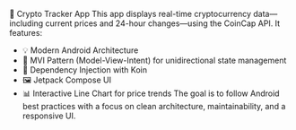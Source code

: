 














📱 Crypto Tracker App 
This app displays real-time cryptocurrency data—including current prices and 24-hour changes—using the CoinCap API. It features:
* 💡 Modern Android Architecture
* 🧠 MVI Pattern (Model-View-Intent) for unidirectional state management
* 💉 Dependency Injection with Koin
* 🖼️ Jetpack Compose UI
* 📊 Interactive Line Chart for price trends
The goal is to follow Android best practices with a focus on clean architecture, maintainability, and a responsive UI.

